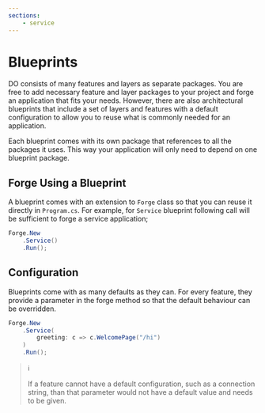 ```yaml
---
sections:
    - service
---
```


# Blueprints

DO consists of many features and layers as separate packages. You are free to
add necessary feature and layer packages to your project and forge an
application that fits your needs. However, there are also architectural
blueprints that include a set of layers and features with a default
configuration to allow you to reuse what is commonly needed for an application.

Each blueprint comes with its own package that references to all the packages
it uses. This way your application will only need to depend on one blueprint
package.

## Forge Using a Blueprint

A blueprint comes with an extension to `Forge` class so that you can reuse it
directly in `Program.cs`. For example, for `Service` blueprint following call
will be sufficient to forge a service application;

```csharp
Forge.New
    .Service()
    .Run();
```

## Configuration

Blueprints come with as many defaults as they can. For every feature, they
provide a parameter in the forge method so that the default behaviour can be
overridden.

```csharp
Forge.New
    .Service(
        greeting: c => c.WelcomePage("/hi")
    )
    .Run();
```

> :information_source:
>
> If a feature cannot have a default configuration, such as a connection
> string, than that parameter would not have a default value and needs to be
> given.
